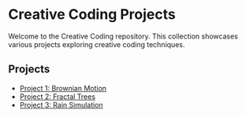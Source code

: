 # Creative Coding Projects

Welcome to the Creative Coding repository. This collection showcases various projects exploring creative coding techniques.

## Projects
- [Project 1: Brownian Motion](Project%201/README.md)  
- [Project 2: Fractal Trees](Project%202/README.md)
- [Project 3: Rain Simulation](Project%203/README.md)
